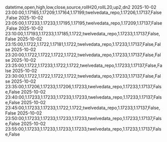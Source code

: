 datetime,open,high,low,close,source,rollH20,rollL20,up2,dn2
2025-10-02 23:00:00,1.17165,1.17209,1.17164,1.17199,twelvedata_repo,1.17206,1.17137,False,False
2025-10-02 23:05:00,1.17233,1.17233,1.17195,1.17195,twelvedata_repo,1.17209,1.17137,False,False
2025-10-02 23:10:00,1.17193,1.17233,1.17185,1.1722,twelvedata_repo,1.17233,1.17137,False,False
2025-10-02 23:15:00,1.1722,1.1722,1.17181,1.1722,twelvedata_repo,1.17233,1.17137,False,False
2025-10-02 23:20:00,1.1722,1.1722,1.1722,1.1722,twelvedata_repo,1.17233,1.17137,False,False
2025-10-02 23:25:00,1.1722,1.17233,1.1722,1.1722,twelvedata_repo,1.17233,1.17137,False,False
2025-10-02 23:30:00,1.1722,1.1722,1.1722,1.1722,twelvedata_repo,1.17233,1.17137,False,False
2025-10-02 23:35:00,1.17206,1.17233,1.17206,1.17233,twelvedata_repo,1.17233,1.17137,False,False
2025-10-02 23:40:00,1.17233,1.17233,1.17233,1.17233,twelvedata_repo,1.17233,1.17137,False,False
2025-10-02 23:45:00,1.17233,1.17233,1.1722,1.1722,twelvedata_repo,1.17233,1.17137,False,False
2025-10-02 23:50:00,1.17233,1.17233,1.17233,1.17233,twelvedata_repo,1.17233,1.17137,False,False
2025-10-02 23:55:00,1.17233,1.17233,1.17233,1.17233,twelvedata_repo,1.17233,1.17137,False,False

